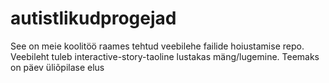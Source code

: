 # autistlikudprogejad

See on meie koolitöö raames tehtud veebilehe failide hoiustamise repo.
Veebileht tuleb interactive-story-taoline lustakas mäng/lugemine.
Teemaks on päev üliõpilase elus
